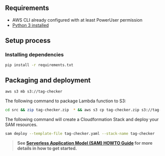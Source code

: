 ## Requirements

* AWS CLI already configured with at least PowerUser permission
* [Python 3 installed](https://www.python.org/downloads/)

## Setup process

### Installing dependencies

```bash
pip install -r requirements.txt
```

## Packaging and deployment

```bash
aws s3 mb s3://tag-checker
```

The following command to package Lambda function to S3:

```bash
cd src && zip tag-checker.zip  * && aws s3 cp tag-checker.zip s3://tag-checker/src/tag-checker.zip
```

The following command will create a Cloudformation Stack and deploy your SAM resources.

```bash
sam deploy --template-file tag-checker.yaml --stack-name tag-checker
```

> **See [Serverless Application Model (SAM) HOWTO Guide](https://github.com/awslabs/serverless-application-model/blob/master/HOWTO.md) for more details in how to get started.**
